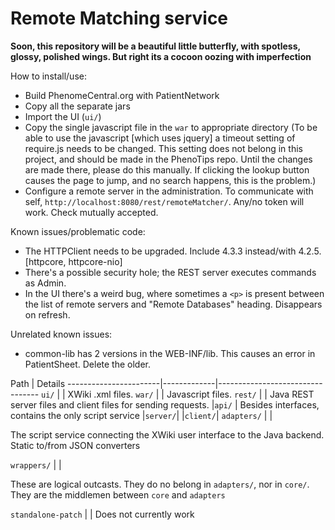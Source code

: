 Remote Matching service
=======================

**Soon, this repository will be a beautiful little butterfly, with spotless, glossy, polished wings.
But right its a cocoon oozing with imperfection**

How to install/use:
 - Build PhenomeCentral.org with PatientNetwork
 - Copy all the separate jars
 - Import the UI (```ui/```)
 - Copy the single javascript file in the ```war``` to appropriate directory
 (To be able to use the javascript [which uses jquery] a timeout setting of require.js needs to be changed.
 This setting does not belong in this project, and should be made in the PhenoTips repo. Until the changes are made
 there, please do this manually. If clicking the lookup button causes the page to jump, and no search happens, this
 is the problem.)
 - Configure a remote server in the administration. To communicate with self, ```http://localhost:8080/rest/remoteMatcher/```.
 Any/no token will work. Check mutually accepted.

Known issues/problematic code:
 - The HTTPClient needs to be upgraded. Include 4.3.3 instead/with 4.2.5. [httpcore, httpcore-nio]
 - There's a possible security hole; the REST server executes commands as Admin.
 - In the UI there's a weird bug, where sometimes a ```<p>``` is present between the list of remote servers and "Remote
 Databases" heading. Disappears on refresh.

Unrelated known issues:
 - common-lib has 2 versions in the WEB-INF/lib. This causes an error in PatientSheet. Delete the older.

Path                                 | Details
-----------------------|-------------|---------------------------------
```ui/```	           |             | XWiki .xml files.
```war/```	           |             | Javascript files.
```rest/``` 	       |             | Java REST server files and client files for sending requests.
                       |```api/```   | Besides interfaces, contains the only script service
                       |```server/```|
                       |```client/```|
```adapters/```        |             | <p>The script service connecting the XWiki user interface to the Java backend. Static to/from JSON converters</p>
```wrappers/```        |             | <p>These are logical outcasts. They do no belong in ```adapters/```, nor in ```core/```. They are the middlemen between ```core``` and ```adapters```</p>
```standalone-patch``` |             | Does not currently work
